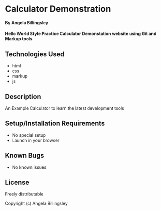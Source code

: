 # Calculator Demonstration

#### By **Angela Billingsley**

#### Hello World Style Practice Calculator Demonstation website using Git and Markup tools

## Technologies Used 

* html
* css
* markup
* js


## Description

An Example Calculator to learn the latest development tools

## Setup/Installation Requirements

* No special setup
* Launch in your browser

## Known Bugs

* No known issues

## License

Freely distributable

Copyright (c) Angela Billingsley